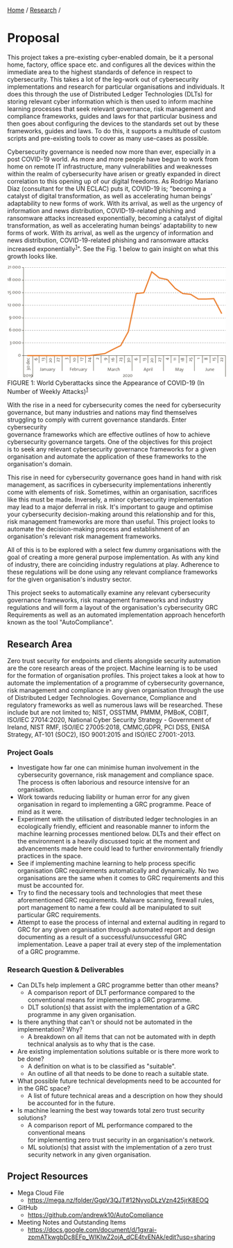 [Home](../../index.md) / [Research](../index.md) /
# Proposal
This project takes a pre-existing cyber-enabled domain, be it a personal home, 
factory, office space etc. and configures all the devices within the immediate 
area to the highest standards of defence in respect to cybersecurity. This 
takes a lot of the leg-work out of cybersecurity implementations and research 
for particular organisations and individuals. It does this through the use of 
Distributed Ledger Technologies (DLTs) for storing relevant cyber information 
which is then used to inform machine learning processes that seek relevant 
governance, risk management and compliance frameworks, guides and laws for that 
particular business and then goes about configuring the devices to the 
standards set out by these frameworks, guides and laws. To do this, it supports
a multitude of custom scripts and pre-existing tools to cover as many use-cases
as possible.

Cybersecurity governance is needed now more than ever, especially in a post 
COVID-19 world. As more and more people have begun to work from home on remote 
IT infrastructure, many vulnerabilities and weaknesses within the realm of 
cybersecurity have arisen or greatly expanded in direct correlation to this 
opening up of our digital freedoms. As Rodrigo Mariano Díaz (consultant for the
UN ECLAC) puts it, COVID-19 is; "becoming a catalyst of digital transformation,
as well as accelerating human beings’ adaptability to new forms of work. With 
its arrival, as well as the urgency of information and news distribution, 
COVID-19-related phishing and ransomware attacks increased exponentially, 
becoming a catalyst of digital transformation, as well as accelerating human 
beings’ adaptability to new forms of work. With its arrival, as well as the 
urgency of information and news distribution, COVID-19-related phishing and 
ransomware attacks increased 
exponentially<sup>[1](bibliography/index.md)</sup>". See the Fig. 1 below  to 
gain insight on what this growth looks like.

![Figure 1](assets/Figure1_1Edited.png)
FIGURE 1: World Cyberattacks since the Appearance of COVID-19 (In Number of 
Weekly Attacks)<sup>[1](bibliography/index.md)</sup>

With  the  rise  in  a  need  for  cybersecurity  comes  the  need for 
cybersecurity governance, but many industries and nations may find themselves 
struggling to comply with current governance  standards.  Enter  cybersecurity  
governance  frameworks which are  effective  outlines  of  how  to  achieve  
cybersecurity governance  targets.  One of the objectives for  this  project  
is to seek any relevant cybersecurity governance frameworks for a given 
organisation and automate the application of these frameworks to the 
organisation's domain.

This rise in need for cybersecurity governance goes hand in hand with risk 
management, as sacrifices in cybersecurity implementations inherently come with 
elements of risk. Sometimes, within an organisation, sacrifices like this must 
be made. Inversely, a minor cybersecurity implementation may lead to a major 
deferral in risk. It's important to gauge and optimise your cybersecurity 
decision-making around this relationship and for this, risk management 
frameworks are more than useful. This project looks to automate the 
decision-making process and establishment of an organisation's relevant risk 
management frameworks.

All of this is to be explored with a select few dummy organisations with the 
goal of creating a more general purpose implementation. As with any kind of 
industry, there are coinciding industry regulations at play. Adherence to these 
regulations will be done using any relevant compliance frameworks for the 
given organisation's industry sector.

This project seeks to automatically examine any relevant cybersecurity 
governance frameworks, risk management frameworks and industry regulations and 
will form a layout of the organisation's cybersecurity GRC Requirements as well 
as an automated implementation approach henceforth known as the tool 
"AutoCompliance".

## Research Area
Zero trust security for endpoints and clients alongside security automation are 
the core research areas of the project. Machine learning is to be used for the 
formation of organisation profiles. This project takes a look at how to 
automate the implementation of a programme of cybersecurity governance, 
risk management and compliance in any given organisation through the use of 
Distributed Ledger Technologies. Governance, Compliance and regulatory 
frameworks as well as numerous laws will be researched. These include but are 
not limited to; NIST, OSSTMM, PMMM, PMBoK, COBIT, ISO/IEC 27014:2020, National 
Cyber Security Strategy - Government of Ireland, NIST RMF, ISO/IEC 27005:2018, 
CMMC,GDPR, PCI DSS, ENISA Strategy, AT-101 (SOC2), ISO 9001:2015 and ISO/IEC 
27001:-2013.

### Project Goals
- Investigate how far one can minimise human involvement in the cybersecurity 
governance, risk management and compliance space. The process is often 
laborious and resource intensive for an organisation.
- Work towards reducing liability or human error for any given organisation in 
regard to implementing a GRC programme. Peace of mind as it were.
- Experiment with the utilisation of distributed ledger technologies in an 
ecologically friendly, efficient and reasonable manner to inform the machine 
learning processes mentioned below. DLTs and their effect on the environment is 
a heavily discussed topic at the moment and advancements made here could lead 
to further environmentally friendly practices in the space.
- See if implementing machine learning to help process specific organisation 
GRC requirements automatically and dynamically. No two organisations are the 
same when it comes to GRC requirements and this must be accounted for.
- Try to find the necessary tools and technologies that meet these 
aforementioned GRC requirements. Malware scanning, firewall rules, port 
management to name a few could all be manipulated to suit particular GRC 
requirements.
- Attempt to ease the process of internal and external auditing in regard to 
GRC for any given organisation through automated report and design documenting 
as a result of a successful/unsuccessful GRC implementation. Leave a paper 
trail at every step of the implementation of a GRC programme. 

### Research Question & Deliverables
- Can DLTs help implement a GRC programme better than other means?
  - A comparison report of DLT performance compared to the conventional means 
  for implementing a GRC programme.
  - DLT solution(s) that assist with the implementation of a GRC programme in 
  any given organisation. 
- Is there anything that can't or should not be automated in the 
implementation? Why? 
  - A breakdown on all items that can not be automated with in depth technical 
  analysis as to why that is the case.
- Are existing implementation solutions suitable or is there more work to be 
done?
  - A definition on what is to be classified as "suitable".
  - An outline of all that needs to be done to reach a suitable state.
- What possible future technical developments need to be accounted for in the 
GRC space?
  - A list of future technical areas and a description on how they should be 
  accounted for in the future.
- Is machine learning the best way towards total zero trust security solutions?
  - A comparison report of ML performance compared to the conventional means \
  for implementing zero trust security in an organisation's network.
  - ML solution(s) that assist with the implementation of a zero trust security 
  network in any given organisation.

## Project Resources
- Mega Cloud File
  - https://mega.nz/folder/GgpV3QJT#12NyyoDLzVzn425jrK8EOQ
- GitHub
  - https://github.com/andrewk10/AutoCompliance
- Meeting Notes and Outstanding Items 
  - https://docs.google.com/document/d/1gxrai-zpmATkwgbDc8EFp_WIKIwZ2ojA_dCE4tvENAk/edit?usp=sharing